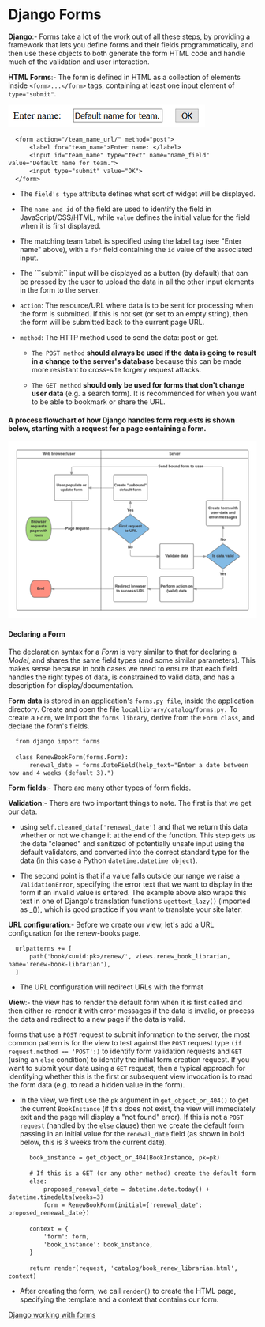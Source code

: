 # Django Forms

**Django**:- Forms take a lot of the work out of all these steps, by providing a framework that lets you define forms and their fields programmatically, and then use these objects to both generate the form HTML code and handle much of the validation and user interaction.

**HTML Forms**:- The form is defined in HTML as a collection of elements inside ```<form>...</form>``` tags, containing at least one input element of ```type="submit"```.

![Form Image](/image/form.png)

```
  <form action="/team_name_url/" method="post">
      <label for="team_name">Enter name: </label>
      <input id="team_name" type="text" name="name_field" value="Default name for team.">
      <input type="submit" value="OK">
  </form>
```
- The ```field's type``` attribute defines what sort of widget will be displayed. 

- The ```name and id``` of the field are used to identify the field in JavaScript/CSS/HTML, while ```value``` defines the initial value for the field when it is first displayed.

- The matching team ```label``` is specified using the label tag (see "Enter name" above), with a ```for``` field containing the ```id``` value of the associated input.


- The ```submit`` input will be displayed as a button (by default) that can be pressed by the user to upload the data in all the other input elements in the form to the server. 

- ```action```: The resource/URL where data is to be sent for processing when the form is submitted. If this is not set (or set to an empty string), then the form will be submitted back to the current page URL.

- ```method```: The HTTP method used to send the data: post or get.

   - ```The POST method``` **should always be used if the data is going to result in a change to the server's database** because this can be made more resistant to cross-site forgery request attacks.

   - ```The GET method``` **should only be used for forms that don't change user data** (e.g. a search form). It is recommended for when you want to be able to bookmark or share the URL.

  
#### A process flowchart of how Django handles form requests is shown below, starting with a request for a page containing a form.

![A process flowchart Image](/image/form_handling_-_standard.png)

#### Declaring a Form

The declaration syntax for a *Form* is very similar to that for declaring a *Model*, and shares the same field types (and some similar parameters). This makes sense because in both cases we need to ensure that each field handles the right types of data, is constrained to valid data, and has a description for display/documentation.

**Form data** is stored in an application's ```forms.py file```, inside the application directory. Create and open the file ```locallibrary/catalog/forms.py.``` To create a ```Form```, we import the ```forms library```, derive from the ```Form class```, and declare the form's fields.

```
  from django import forms

  class RenewBookForm(forms.Form):
      renewal_date = forms.DateField(help_text="Enter a date between now and 4 weeks (default 3).")
```
**Form fields**:- There are many other types of form fields.

**Validation**:- There are two important things to note. The first is that we get our data.

- using ```self.cleaned_data['renewal_date']``` and that we return this data whether or not we change it at the end of the function. This step gets us the data "cleaned" and sanitized of potentially unsafe input using the default validators, and converted into the correct standard type for the data (in this case a Python ```datetime.datetime object```).

- The second point is that if a value falls outside our range we raise a ```ValidationError```, specifying the error text that we want to display in the form if an invalid value is entered. The example above also wraps this text in one of Django's translation functions ```ugettext_lazy()``` (imported as _()), which is good practice if you want to translate your site later.

**URL configuration**:- Before we create our view, let's add a URL configuration for the renew-books page.
```
  urlpatterns += [
      path('book/<uuid:pk>/renew/', views.renew_book_librarian, name='renew-book-librarian'),
  ]
```
- The URL configuration will redirect URLs with the format

**View**:-  the view has to render the default form when it is first called and then either re-render it with error messages if the data is invalid, or process the data and redirect to a new page if the data is valid.

forms that use a ```POST``` request to submit information to the server, the most common pattern is for the view to test against the ```POST``` request type ```(if request.method == 'POST':)``` to identify form validation requests and ```GET``` (using an ```else``` condition) to identify the initial form creation request. If you want to submit your data using a ```GET``` request, then a typical approach for identifying whether this is the first or subsequent view invocation is to read the form data (e.g. to read a hidden value in the form).

- In the view, we first use the ```pk``` argument in ```get_object_or_404()``` to get the current ```BookInstance``` (if this does not exist, the view will immediately exit and the page will display a "not found" error). If this is not a ```POST request``` (handled by the ```else``` clause) then we create the default form passing in an initial value for the ```renewal_date``` field (as shown in bold below, this is 3 weeks from the current date). 

```
      book_instance = get_object_or_404(BookInstance, pk=pk)

      # If this is a GET (or any other method) create the default form
      else:
          proposed_renewal_date = datetime.date.today() + datetime.timedelta(weeks=3)
          form = RenewBookForm(initial={'renewal_date': proposed_renewal_date})

      context = {
          'form': form,
          'book_instance': book_instance,
      }

      return render(request, 'catalog/book_renew_librarian.html', context)
```

- After creating the form, we call ```render()``` to create the HTML page, specifying the template and a context that contains our form.


[Django working with forms](https://developer.mozilla.org/en-US/docs/Learn/Server-side/Django/Forms)